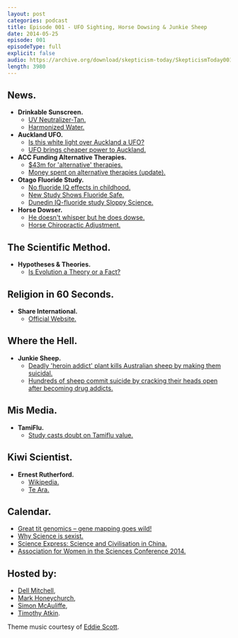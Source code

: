 ```yaml
---
layout: post
categories: podcast
title: Episode 001 - UFO Sighting, Horse Dowsing & Junkie Sheep
date: 2014-05-25
episode: 001
episodeType: full
explicit: false
audio: https://archive.org/download/skepticism-today/SkepticismToday001.mp3
length: 3980
---
```


## News.

- **Drinkable Sunscreen.**
  - [UV Neutralizer-Tan.](http://www.osmosisskincare.com/HarmonizedWater-UV.aspx)
  - [Harmonized Water.](http://www.osmosisskin.co.nz/webapps/category/91725/241371/50799)
- **Auckland UFO.**
  - [Is this white light over Auckland a UFO?](http://www.stuff.co.nz/auckland/local-news/10057524/White-light-sparks-UFO-claims)
  - [UFO brings cheaper power to Auckland.](http://www.scoop.co.nz/stories/BU1405/S00620/ufo-brings-cheaper-power-to-auckland.htm)
- **ACC Funding Alternative Therapies.**
  - [$43m for 'alternative' therapies.](http://www.stuff.co.nz/dominion-post/10078956/43m-for-alternative-therapies)
  - [Money spent on alternative therapies (update).](https://fyi.org.nz/request/1624-money-spent-on-alternative-therapies-update)
- **Otago Fluoride Study.**
  - [No fluoride IQ effects in childhood.](http://www.odt.co.nz/news/dunedin/302880/no-fluoride-iq-effects-childhood)
  - [New Study Shows Fluoride Safe.](http://theness.com/neurologicablog/index.php/new-study-shows-fluoride-safe/)
  - [Dunedin IQ-fluoride study Sloppy Science.](http://www.scoop.co.nz/stories/GE1405/S00130/dunedin-iq-fluoride-study-sloppy-science.htm)
- **Horse Dowser.**
  - [He doesn't whisper but he does dowse.](http://www.stuff.co.nz/national/10081336/He-doesn-t-whisper-but-he-does-dowse)
  - [Horse Chiropractic Adjustment.](http://www.youtube.com/results?search_query=horse+chiropractic+adjustment)

## The Scientific Method.

- **Hypotheses & Theories.**
  - [Is Evolution a Theory or a Fact?](http://www.nas.edu/evolution/TheoryOrFact.html)

## Religion in 60 Seconds.

- **Share International.**
  - [Official Website.](http://www.share-international.org/)

## Where the Hell.

- **Junkie Sheep.**
  - [Deadly 'heroin addict' plant kills Australian sheep by making them suicidal.](http://www.mirror.co.uk/news/weird-news/pictured-deadly-heroin-addict-plant-3570921)
  - [Hundreds of sheep commit suicide by cracking their heads open after becoming drug addicts.](http://www.yourjewishnews.com/2014/05/20-n32832.html)

## Mis Media.

- **TamiFlu.**
  - [Study casts doubt on Tamiflu value.](http://www.stuff.co.nz/national/health/9926276/Study-casts-doubt-on-Tamiflu-value)

## Kiwi Scientist.

- **Ernest Rutherford.**
  - [Wikipedia.](https://en.wikipedia.org/wiki/Ernest_Rutherford)
  - [Te Ara.](http://www.teara.govt.nz/en/biographies/3r37/rutherford-ernest)

## Calendar.

- [Great tit genomics – gene mapping goes wild!](http://www.tamaki.auckland.ac.nz/en/about/events/events-2014/great-tit-genomics--gene-mapping-goes-wild-.html)
- [Why Science is sexist.](http://www.science.auckland.ac.nz/en/about/events/events-2014/2014/06/why-science-is-sexist.html)
- [Science Express: Science and Civilisation in China.](http://www.tepapa.govt.nz/WhatsOn/allevents/Pages/ScienceExpressScienceandCivilisationinChina5June.aspx)
- [Association for Women in the Sciences Conference 2014.](http://www.awis.org.nz/conference2014)

## Hosted by:

- [Dell Mitchell](mailto:dell@skepticism.today),
- [Mark Honeychurch](mailto:mark@skepticism.today),
- [Simon McAuliffe](mailto:simon@skepticism.today),
- [Timothy Atkin](mailto:tim@skepticism.today).

Theme music courtesy of [Eddie Scott](http://theskepticintheroom.com/).
